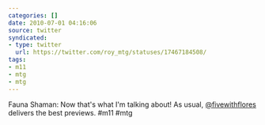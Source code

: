 ```yaml
---
categories: []
date: 2010-07-01 04:16:06
source: twitter
syndicated:
- type: twitter
  url: https://twitter.com/roy_mtg/statuses/17467184508/
tags:
- m11
- mtg
- mtg
---
```


Fauna Shaman: Now that's what I'm talking about! As usual, [@fivewithflores](https://twitter.com/fivewithflores/) delivers the best previews. #m11 #mtg